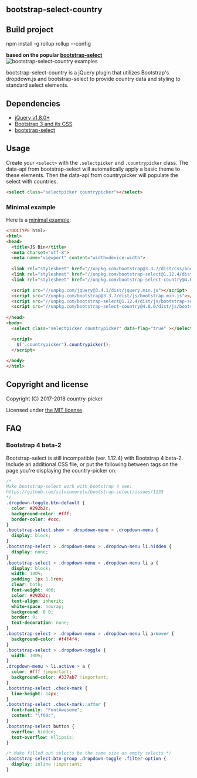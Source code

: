 ## bootstrap-select-country
## Build project
npm install -g rollup
rollup --config



**based on the popular [bootstrap-select](https://silviomoreto.github.io/bootstrap-select/)**
![bootstrap-select-country examples](https://preview.ibb.co/dJ7sA6/Screen_Shot_2017_11_19_at_14_52_35.png)


bootstrap-select-country is a jQuery plugin that utilizes Bootstrap's dropdown.js and bootstrap-select to provide country data and styling to standard select elements.


## Dependencies

- [jQuery v1.8.0+](https://jquery.com)
- [Bootstrap 3 and its CSS](https://getbootstrap.com/docs/3.3/)
- [bootstrap-select](https://developer.snapappointments.com/bootstrap-select/)


## Usage

Create your `<select>` with the `.selectpicker` and `.countrypicker` class. The data-api from bootstrap-select will automatically apply a basic theme to these elements. Then the data-api from countrypicker will populate the select with countries.

```html
<select class="selectpicker countrypicker"></select>
```

### Minimal example

Here is a [minimal example](https://jsbin.com/xacuyin/edit?html,output):

```html
<!DOCTYPE html>
<html>
<head>
  <title>JS Bin</title>
  <meta charset="utf-8">
  <meta name="viewport" content="width=device-width">
  
  <link rel="stylesheet" href="//unpkg.com/bootstrap@3.3.7/dist/css/bootstrap.min.css" type="text/css" />
  <link rel="stylesheet" href="//unpkg.com/bootstrap-select@1.12.4/dist/css/bootstrap-select.min.css" type="text/css" />
  <link rel="stylesheet" href="//unpkg.com/bootstrap-select-country@4.0.0/dist/css/bootstrap-select-country.min.css" type="text/css" />

  <script src="//unpkg.com/jquery@3.4.1/dist/jquery.min.js"></script>
  <script src="//unpkg.com/bootstrap@3.3.7/dist/js/bootstrap.min.js"></script>
  <script src="//unpkg.com/bootstrap-select@1.12.4/dist/js/bootstrap-select.min.js"></script>
  <script src="//unpkg.com/bootstrap-select-country@4.0.0/dist/js/bootstrap-select-country.min.js"></script>
  
</head>
<body>
  <select class="selectpicker countrypicker" data-flag="true" ></select>

  <script>
    $('.countrypicker').countrypicker();
  </script>
  
</body>
</html>
```

## Copyright and license

Copyright (C) 2017-2018 country-picker

Licensed under [the MIT license](LICENSE).

## FAQ
### Bootstrap 4 beta-2

Bootstrap-select is still incompatible (ver. 1.12.4) with Bootstrap 4 beta-2.
Include an additional CSS file, or put the following between <style></style> tags on the page you're displaying the country-picker on:

```css
/*
Make bootstrap-select work with bootstrap 4 see:
https://github.com/silviomoreto/bootstrap-select/issues/1135
*/
.dropdown-toggle.btn-default {
  color: #292b2c;
  background-color: #fff;
  border-color: #ccc;
}
.bootstrap-select.show > .dropdown-menu > .dropdown-menu {
  display: block;
}
.bootstrap-select > .dropdown-menu > .dropdown-menu li.hidden {
  display: none;
}
.bootstrap-select > .dropdown-menu > .dropdown-menu li a {
  display: block;
  width: 100%;
  padding: 3px 1.5rem;
  clear: both;
  font-weight: 400;
  color: #292b2c;
  text-align: inherit;
  white-space: nowrap;
  background: 0 0;
  border: 0;
  text-decoration: none;
}
.bootstrap-select > .dropdown-menu > .dropdown-menu li a:hover {
  background-color: #f4f4f4;
}
.bootstrap-select > .dropdown-toggle {
  width: 100%;
}
.dropdown-menu > li.active > a {
  color: #fff !important;
  background-color: #337ab7 !important;
}
.bootstrap-select .check-mark {
  line-height: 14px;
}
.bootstrap-select .check-mark::after {
  font-family: "FontAwesome";
  content: "\f00c";
}
.bootstrap-select button {
  overflow: hidden;
  text-overflow: ellipsis;
}

/* Make filled out selects be the same size as empty selects */
.bootstrap-select.btn-group .dropdown-toggle .filter-option {
  display: inline !important;
}
```
